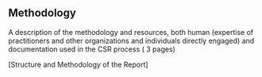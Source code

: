 
## Methodology

A description of the methodology and resources, both human (expertise of practitioners and other organizations and individuals directly engaged) and documentation used in the CSR process ( 3 pages)

[Structure and Methodology of the Report]
